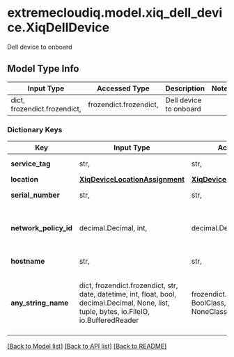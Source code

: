 # extremecloudiq.model.xiq_dell_device.XiqDellDevice

Dell device to onboard

## Model Type Info
Input Type | Accessed Type | Description | Notes
------------ | ------------- | ------------- | -------------
dict, frozendict.frozendict,  | frozendict.frozendict,  | Dell device to onboard | 

### Dictionary Keys
Key | Input Type | Accessed Type | Description | Notes
------------ | ------------- | ------------- | ------------- | -------------
**service_tag** | str,  | str,  | The service tag | 
**location** | [**XiqDeviceLocationAssignment**](XiqDeviceLocationAssignment.md) | [**XiqDeviceLocationAssignment**](XiqDeviceLocationAssignment.md) |  | 
**serial_number** | str,  | str,  | The serial number | 
**network_policy_id** | decimal.Decimal, int,  | decimal.Decimal,  | The assigned network policy | [optional] value must be a 64 bit integer
**hostname** | str,  | str,  | The device hostname | [optional] 
**any_string_name** | dict, frozendict.frozendict, str, date, datetime, int, float, bool, decimal.Decimal, None, list, tuple, bytes, io.FileIO, io.BufferedReader | frozendict.frozendict, str, BoolClass, decimal.Decimal, NoneClass, tuple, bytes, FileIO | any string name can be used but the value must be the correct type | [optional]

[[Back to Model list]](../../README.md#documentation-for-models) [[Back to API list]](../../README.md#documentation-for-api-endpoints) [[Back to README]](../../README.md)

